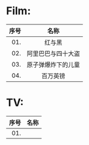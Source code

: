 # Film:
|序号|名称|
|-:|:-:|
|01.|红与黑|
|02.|阿里巴巴与四十大盗|
|03.|原子弹爆炸下的儿童|
|04.|百万英镑|

# TV:
|序号|名称|
|-:|:-:|
|01.||